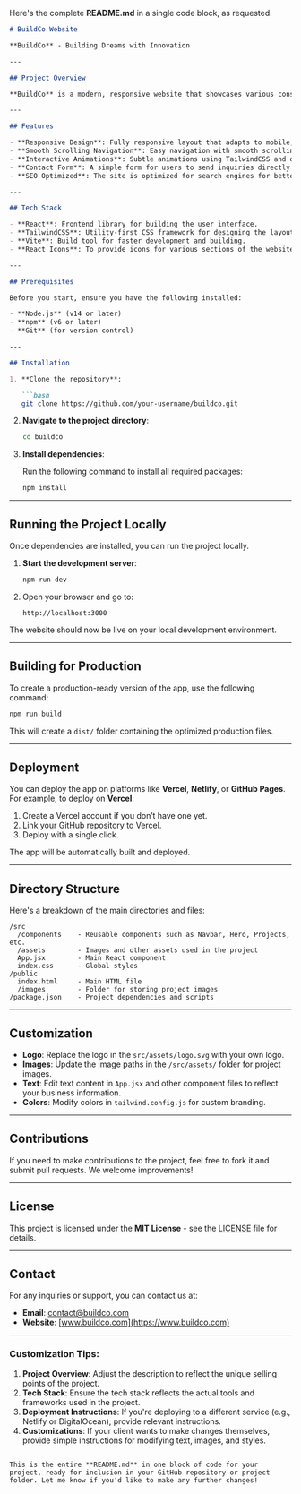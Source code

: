 Here's the complete **README.md** in a single code block, as requested:

```markdown
# BuildCo Website

**BuildCo** - Building Dreams with Innovation

---

## Project Overview

**BuildCo** is a modern, responsive website that showcases various construction projects completed by our company. The site includes sections like Hero, About Us, Services, Projects, and Contact, allowing users to explore our portfolio, understand our services, and get in touch with us.

---

## Features

- **Responsive Design**: Fully responsive layout that adapts to mobile, tablet, and desktop screens.
- **Smooth Scrolling Navigation**: Easy navigation with smooth scrolling for anchor links.
- **Interactive Animations**: Subtle animations using TailwindCSS and other libraries for a polished user experience.
- **Contact Form**: A simple form for users to send inquiries directly to your team.
- **SEO Optimized**: The site is optimized for search engines for better discoverability.

---

## Tech Stack

- **React**: Frontend library for building the user interface.
- **TailwindCSS**: Utility-first CSS framework for designing the layout and components.
- **Vite**: Build tool for faster development and building.
- **React Icons**: To provide icons for various sections of the website.

---

## Prerequisites

Before you start, ensure you have the following installed:

- **Node.js** (v14 or later)
- **npm** (v6 or later)
- **Git** (for version control)

---

## Installation

1. **Clone the repository**:

   ```bash
   git clone https://github.com/your-username/buildco.git
   ```

2. **Navigate to the project directory**:

   ```bash
   cd buildco
   ```

3. **Install dependencies**:

   Run the following command to install all required packages:

   ```bash
   npm install
   ```

---

## Running the Project Locally

Once dependencies are installed, you can run the project locally.

1. **Start the development server**:

   ```bash
   npm run dev
   ```

2. Open your browser and go to:

   ```
   http://localhost:3000
   ```

The website should now be live on your local development environment.

---

## Building for Production

To create a production-ready version of the app, use the following command:

```bash
npm run build
```

This will create a `dist/` folder containing the optimized production files.

---

## Deployment

You can deploy the app on platforms like **Vercel**, **Netlify**, or **GitHub Pages**. For example, to deploy on **Vercel**:

1. Create a Vercel account if you don’t have one yet.
2. Link your GitHub repository to Vercel.
3. Deploy with a single click.

The app will be automatically built and deployed.

---

## Directory Structure

Here's a breakdown of the main directories and files:

```
/src
  /components    - Reusable components such as Navbar, Hero, Projects, etc.
  /assets        - Images and other assets used in the project
  App.jsx        - Main React component
  index.css      - Global styles
/public
  index.html     - Main HTML file
  /images        - Folder for storing project images
/package.json    - Project dependencies and scripts
```

---

## Customization

- **Logo**: Replace the logo in the `src/assets/logo.svg` with your own logo.
- **Images**: Update the image paths in the `/src/assets/` folder for project images.
- **Text**: Edit text content in `App.jsx` and other component files to reflect your business information.
- **Colors**: Modify colors in `tailwind.config.js` for custom branding.

---

## Contributions

If you need to make contributions to the project, feel free to fork it and submit pull requests. We welcome improvements!

---

## License

This project is licensed under the **MIT License** - see the [LICENSE](LICENSE) file for details.

---

## Contact

For any inquiries or support, you can contact us at:

- **Email**: contact@buildco.com
- **Website**: [www.buildco.com](https://www.buildco.com)

---

### Customization Tips:

1. **Project Overview**: Adjust the description to reflect the unique selling points of the project.
2. **Tech Stack**: Ensure the tech stack reflects the actual tools and frameworks used in the project.
3. **Deployment Instructions**: If you're deploying to a different service (e.g., Netlify or DigitalOcean), provide relevant instructions.
4. **Customizations**: If your client wants to make changes themselves, provide simple instructions for modifying text, images, and styles.
```

This is the entire **README.md** in one block of code for your project, ready for inclusion in your GitHub repository or project folder. Let me know if you'd like to make any further changes!